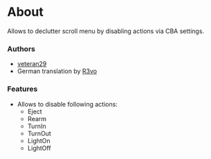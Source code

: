# About

Allows to declutter scroll menu by disabling actions via CBA settings.

### Authors

- [veteran29](https://github.com/veteran29)
- German translation by [R3vo](https://github.com/R3voA3)

### Features

- Allows to disable following actions:
    - Eject
    - Rearm
    - TurnIn
    - TurnOut
    - LightOn
    - LightOff
